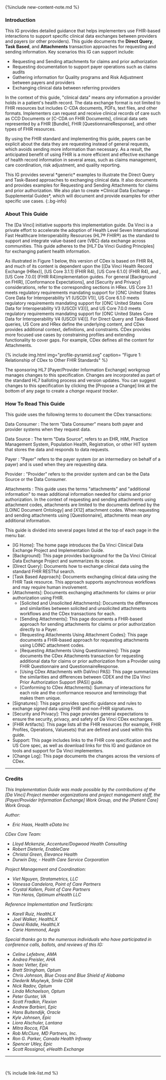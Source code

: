 
{%include new-content-note.md %}

### Introduction

This IG provides detailed guidance that helps implementers use FHIR-based interactions to support specific clinical data exchanges between providers and payers (or other providers). This guide documents the **Direct Query**, **Task Based**, and **Attachments** transaction approaches for requesting and sending information. Key scenarios this IG can support include:

 - Requesting and Sending attachments for claims and prior authorization
 - Requesting documentation to support payer operations such as claims audits
 - Gathering information for Quality programs and Risk Adjustment between payers and providers
 - Exchanging clinical data between referring providers


In the context of this guide, "clinical data" means *any* information a provider holds in a patient's health record. The data exchange format is not limited to FHIR resources but includes C-CDA documents, PDFs, text files, and other formats. Implementers can request and receive clinical records of care such as CCD Documents or [C-CDA on FHIR Documents], clinical data sets represented by a FHIR [Bundle], FHIR [QuestionnaireResponse], and other types of FHIR resources. 

By using the FHIR standard and implementing this guide, payers can be explicit about the data they are requesting instead of general requests, which avoids sending more information than necessary. As a result, the anticipated benefit of using FHIR is a more efficient and effective exchange of health record information in several areas, such as claims management, care coordination, risk adjustment, and quality reporting.  

<div class="bg-success" markdown="1">
This IG provides several *generic* examples to illustrate the Direct Query and Task-Based approaches to exchanging clinical data. It also documents and provides examples for Requesting and Sending Attachments for claims and prior authorization. We also plan to create *Clinical Data Exchange - Supplemental Guides*, which will document and provide examples for other specific use cases.
{:.bg-info}
</div><!-- new-content -->

### About This Guide

The [Da Vinci] initiative supports this implementation guide. Da Vinci is a private effort to accelerate the adoption of Health Level Seven International Fast Healthcare Interoperability Resources (HL7® FHIR®) as the standard to support and integrate value-based care (VBC) data exchange across communities. This guide adheres to the [HL7 Da Vinci Guiding Principles] for exchanging patient health information. 

<div class="bg-success" markdown="1">
As illustrated in Figure 1 below, this version of CDex is based on FHIR R4, and much of its content is dependent upon the [[Da Vinci Health Record Exchange (HRex)], [US Core 3.1.1] (FHIR R4), [US Core 6.1.0] (FHIR R4), and , [US Core 7.0.0] (FHIR R4)implementation guides.
 For general [Background on FHIR], [Conformance Expectations], and [Security and Privacy] considerations, refer to the corresponding sections in HRex. US Core 3.1 meets regulatory requirements mandating support for [ONC United States Core Data for Interoperability V1 (USCDI V1)], US Core 6.1.0 meets regulatory requirements mandating support for [ONC United States Core Data for Interoperability V3 (USCDI V3)]], and US Core 7.0.0 meets regulatory requirements mandating support for [ONC United States Core Data for Interoperability V4 (USCDI V4)]].
 For Direct Query and Task-Based queries, US Core and HRex define the underlying content, and CDex provides additional context, definitions, and constraints. CDex provides more focused use cases by constraining profiles and extending functionality to cover gaps. For example, CDex defines all the content for Attachments.
</div><!-- new-content -->

{% include img.html img="profile-pyramid.svg" caption= "Figure 1: Relationship of CDex to Other FHIR Standards" %}

 The sponsoring HL7 [Payer/Provider Information Exchange] workgroup manages changes to this specification. Changes are incorporated as part of the standard HL7 balloting process  <span class="bg-success" markdown="1">and version updates.</span><!-- new-content --> You can suggest changes to this specification by clicking the [Propose a Change] link at the bottom of any page to create a *change request tracker*.

### How To Read This Guide

This guide uses the following terms to document the CDex transactions:

Data Consumer
: The term "Data Consumer" means both payer and provider systems when they request data.

Data Source
: <span class="bg-success" markdown="1">The term "Data Source", refers to an EHR, HIM, Practice Management System, Population Health, Registration, or other HIT system that stores the data and responds to data requests.</span><!-- new-content -->

Payer
: <span class="bg-success" markdown="1">"Payer" refers to the payer system (or an intermediary on behalf of a payer) and is used when they are requesting data.</span><!-- new-content -->

Provider
: "Provider" refers to the provider system and can be the Data Source or the Data Consumer.

Attachments
: <span class="bg-success" markdown="1">This guide uses the terms "attachments" and "additional information" to mean additional information needed for claims and prior authorization.  In the context of requesting and sending attachments using attachment codes, attachments are limited to the documents defined by the [LOINC Document Ontology] and [X12] attachment codes.  When requesting and sending attachments using [Questionnaire], attachments mean *any* additional information.</span><!-- new-content -->

This guide is divided into several pages listed at the top of each page in the menu bar.

- [IG Home]\: The home page introduces the Da Vinci Clinical Data Exchange Project and Implementation Guide.
- [Background]\: <span class="bg-success" markdown="1">This page provides background for the Da Vinci Clinical Data Exchange Project and summarizes its scope.</span><!-- new-content -->
- [Direct Query]\: Documents how to exchange clinical data using the standard FHIR RESTful search.
- [Task Based Approach]\: Documents exchanging clinical data using the FHIR Task resource. This approach supports asynchronous workflows and may require human involvement.
- [Attachments]\: Documents exchanging attachments for claims or prior authorization using FHIR.
    - [Solicited and Unsolicited Attachments]\: Documents the differences and similarities between solicited and unsolicited attachments workflows and the CDex transactions for each.
    - [Sending Attachments]\: This page documents a FHIR-based approach for sending attachments for claims or prior authorization directly to a Payer.
    - [Requesting Attachments Using Attachment Codes]\: <span class="bg-success" markdown="1">This page documents a FHIR-based approach for requesting attachments using LOINC attachment codes.</span><!-- new-content -->
    - [Requesting Attachments Using Questionnaires]\: <span class="bg-success" markdown="1">This page documents the CDex Attachments transaction for requesting additional data for claims or prior authorization from a Provider using 
FHIR Questionnaire and QuestionnaireResponse.</span><!-- new-content -->
    - [Using CDex Attachments with DaVinci PAS]\: <span class="bg-success" markdown="1">This page summarizes the similarities and differences between CDEX and the [Da Vinci Prior Authorization Support (PAS)] guide.</span><!-- new-content -->
    - [Conforming to CDex Attachments]\: Summary of interactions for each role and the conformance resource and terminology that makes them unique. 
- [Signatures]\: This page provides specific guidance and rules to exchange *signed* data using FHIR and non-FHIR signatures.
- [Security and Privacy]\: This page provides general expectations to ensure the security, privacy, and safety of Da Vinci CDex exchanges.
- [FHIR Artifacts]\: <span class="bg-success" markdown="1">This page lists all the FHIR resources (for example, FHIR Profiles, Operations, Valuesets)  that are defined and used within this guide.</span><!-- new-content -->
- <span class="bg-success" markdown="1">Support\: This page includes links to the FHIR core specification and the US Core spec, as well as download links for this IG and guidance on tools and support for Da Vinci implementers.<!-- new-content -->
- [Change Log]\: This page documents the changes across the versions of CDex.

---

### Credits

*This Implementation Guide was made possible by the contributions of the [Da Vinci] Project member organizations and project management staff, the [Payer/Provider Information Exchange] Work Group, and the [Patient Care] Work Group.*

*Author:*

- *Eric Haas, Health eData Inc*

*CDex Core Team:*

- *Lloyd Mckenzie, Accenture/Dogwood Health Consulting*
- *Robert Dieterle, EnableCare*
- *Christol Green, Elevance Health*
- *Durwin Day, - Health Care Service Corporation*

*Project Management and Coordination:*
- *Viet Nguyen, Stratametrics, LLC*
- *Vanessa Candelora, Point of Care Partners*
- *Crystal Kallem, Point of Care Partners*
- *Yan Heras, Optimum eHealth LLC*

*Reference Implementation and TestScripts:*
- *Karell Ruiz, HealthLX*
- *Joel Walker, HealthLX*
- *David Riddle, HealthLX*
- *Carie Hammond, Aegis*

*Special thanks go to the numerous individuals who have participated in conference calls, ballots, and reviews of this IG:*

- *Celine Lefebvre, AMA*
- *Andrea Preisler, AHA*
- *Isaac Vetter, Epic*
- *Brett Stringham, Optum*
- *Chris Johnson, Blue Cross and Blue Shield of Alabama*
- *Diederik Muylwyk, Smile CDR*
- *Nick Radov, Optum*
- *Linda Michaelson, Optum*
- *Peter Gunter, VA*
- *Scott Fradkin, Flexion*
- *Andrew Barbieri, Epic*
- *Hans Buitendijk, Oracle*
- *Kyle Johnsen, Epic*
- *Liora Alschuler, Lantana*
- *Mitra Rocca, FDA*
- *Rob McClure, MD Partners, Inc.*
- *Ron G. Parker, Canada Health Infoway*
- *Spencer Utley, Epic*
- *Scott Rossignol, eHealth Exchange*

---

<br />

{% include link-list.md %}
